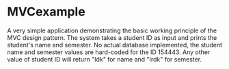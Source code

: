 # MVCexample
A very simple application demonstrating the basic working principle of the MVC design pattern.
The system takes a student ID as input and prints the student's name and semester.
No actual database implemented, the student name and semester values are hard-coded for the ID 154443.
Any other value of student ID will return "Idk" for name and "Irdk" for semester.
